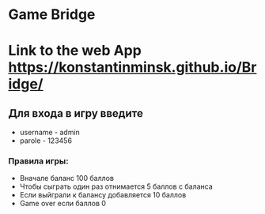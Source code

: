 # Game Bridge
# Link to the web App https://konstantinminsk.github.io/Bridge/

## Для входа в игру введите 
* username - admin
* parole - 123456

### Правила игры:
* Вначале баланс 100 баллов 
* Чтобы сыграть один раз отнимается 5 баллов с баланса
* Если выйграли к балансу добавляется 10 баллов
* Game over eсли баллов 0 